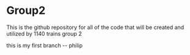 # Group2
This is the github repository for all of the code that will be created and utilized by 1140 trains group 2

this is my first branch -- philip
